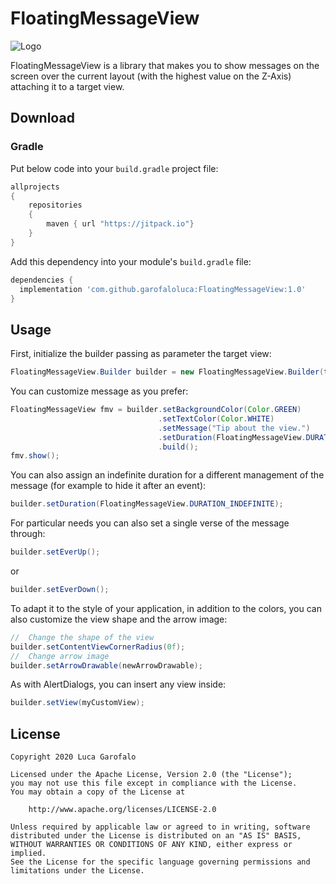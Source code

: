 # FloatingMessageView
![Logo](https://i.ibb.co/kHvjjmM/Floating-Message-View-banner.png)

FloatingMessageView is a library that makes you to show messages on the screen over the current layout (with the highest value on the Z-Axis) attaching it to a target view. 

## Download

### Gradle

Put below code into your ```build.gradle``` project file:
```gradle
allprojects 
{
    repositories 
    {
        maven { url "https://jitpack.io"}
    }
}
```

Add this dependency into your module's ```build.gradle``` file:
```gradle
dependencies {
  implementation 'com.github.garofaloluca:FloatingMessageView:1.0'
}
```

## Usage

First, initialize the builder passing as parameter the target view:
```Java
FloatingMessageView.Builder builder = new FloatingMessageView.Builder(targetView);
```

You can customize message as you prefer:
```Java
FloatingMessageView fmv = builder.setBackgroundColor(Color.GREEN)
                                 .setTextColor(Color.WHITE)
                                 .setMessage("Tip about the view.")
                                 .setDuration(FloatingMessageView.DURATION_LONG)
                                 .build();
fmv.show();
```
You can also assign an indefinite duration for a different management of the message (for example to hide it after an event):
```Java
builder.setDuration(FloatingMessageView.DURATION_INDEFINITE);
```
For particular needs you can also set a single verse of the message through:
```Java
builder.setEverUp();
```
or
```Java
builder.setEverDown();
```
To adapt it to the style of your application, in addition to the colors, you can also customize the view shape and the arrow image:
```Java
//  Change the shape of the view
builder.setContentViewCornerRadius(0f);
//  Change arrow image
builder.setArrowDrawable(newArrowDrawable);
```
As with AlertDialogs, you can insert any view inside:
```Java
builder.setView(myCustomView);
```

## License
```
Copyright 2020 Luca Garofalo

Licensed under the Apache License, Version 2.0 (the "License");
you may not use this file except in compliance with the License.
You may obtain a copy of the License at

    http://www.apache.org/licenses/LICENSE-2.0

Unless required by applicable law or agreed to in writing, software
distributed under the License is distributed on an "AS IS" BASIS,
WITHOUT WARRANTIES OR CONDITIONS OF ANY KIND, either express or implied.
See the License for the specific language governing permissions and
limitations under the License.
```
